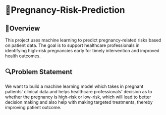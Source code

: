 # 🍼Pregnancy-Risk-Prediction

## 📌Overview  
This project uses machine learning to predict pregnancy-related risks based on patient data. The goal is to support healthcare professionals in identifying high-risk pregnancies early for timely intervention and improved health outcomes.  
## 🔍Problem Statement  
We want to build a machine learning model which takes in pregnant patients' clinical data and helps healthcare professionals' decision as to whether the pregnancy is high-risk or low-risk, which will lead to better decision making and also help with making targeted treatments, thereby improving patient outcome.  
